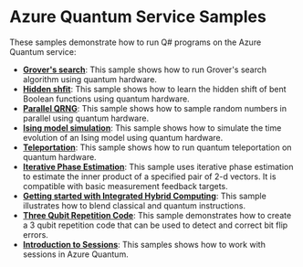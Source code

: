 # Azure Quantum Service Samples

These samples demonstrate how to run Q# programs on the Azure Quantum service:

- **[Grover's search](./grover)**:
  This sample shows how to run Grover's search algorithm using quantum hardware.
- **[Hidden shfit](./hidden-shift)**:
 This sample shows how to learn the hidden shift of bent Boolean functions using quantum hardware.
- **[Parallel QRNG](./parallel-qrng)**:
  This sample shows how to sample random numbers in parallel using quantum hardware.
- **[Ising model simulation](./ising-model)**:
  This sample shows how to simulate the time evolution of an Ising model using quantum hardware.
- **[Teleportation](./teleport)**:
  This sample shows how to run quantum teleportation on quantum hardware.
- **[Iterative Phase Estimation](./iterative-phase-estimation)**:
  This sample uses iterative phase estimation to estimate the inner product of a specified pair of 2-d vectors. It is compatible with basic measurement feedback targets.
- **[Getting started with Integrated Hybrid Computing](./check-ghz)**:
  This sample illustrates how to blend classical and quantum instructions.
- **[Three Qubit Repetition Code](./three-qubit-repetition-code)**:
  This sample demonstrates how to create a 3 qubit repetition code that can be used to detect and correct bit flip errors.
- **[Introduction to Sessions](./sessions)**:
  This samples shows how to work with sessions in Azure Quantum.
